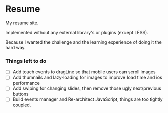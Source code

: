 # Resume

My resume site.  

Implemented without any external library's or plugins (except LESS).

Because I wanted the challenge and the learning experience of doing it the hard
way.


### Things left to do
- [ ] Add touch events to dragLine so that mobile users can scroll images
- [ ] Add thumnails and lazy-loading for images to improve load time and ios performance
- [ ] Add swiping for changing slides, then remove those ugly next/previous buttons
- [ ] Build events manager and Re-architect JavaScript, things are too tightly coupled.
